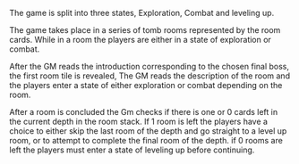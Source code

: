 The game is split into three states, Exploration, Combat and leveling up. 

The game takes place in a series of tomb rooms represented by the room cards. While in a room the players are either in a state of exploration or combat.

After the GM reads the introduction corresponding to the chosen final boss, the first room tile is revealed, The GM reads the description of the room and the players enter a state of either exploration or combat depending on the room. 

After a room is concluded the Gm checks if there is one or 0 cards left in the current depth in the room stack. If 1 room is left the players have a choice to either skip the last room of the depth and go straight to a level up room, or to attempt to complete the final room of the depth. if 0 rooms are left the players must enter a state of leveling up before continuing.  



